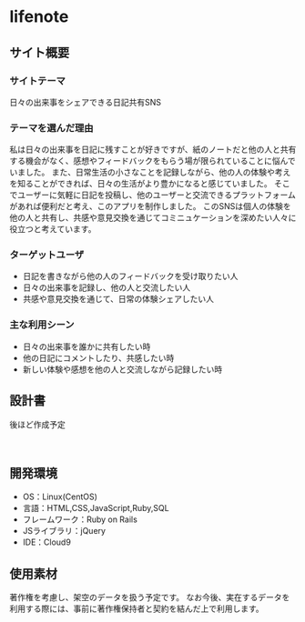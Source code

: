 # lifenote

## サイト概要
### サイトテーマ
日々の出来事をシェアできる日記共有SNS

### テーマを選んだ理由
私は日々の出来事を日記に残すことが好きですが、紙のノートだと他の人と共有する機会がなく、感想やフィードバックをもらう場が限られていることに悩んでいました。
また、日常生活の小さなことを記録しながら、他の人の体験や考えを知ることができれば、日々の生活がより豊かになると感じていました。
そこでユーザーに気軽に日記を投稿し、他のユーザーと交流できるプラットフォームがあれば便利だと考え、このアプリを制作しました。
このSNSは個人の体験を他の人と共有し、共感や意見交換を通じてコミニュケーションを深めたい人々に役立つと考えています。

### ターゲットユーザ
- 日記を書きながら他の人のフィードバックを受け取りたい人
- 日々の出来事を記録し、他の人と交流したい人
- 共感や意見交換を通じて、日常の体験シェアしたい人
​
### 主な利用シーン
- 日々の出来事を誰かに共有したい時
- 他の日記にコメントしたり、共感したい時
- 新しい体験や感想を他の人と交流しながら記録したい時
​
## 設計書
後ほど作成予定

​
## 開発環境
- OS：Linux(CentOS)
- 言語：HTML,CSS,JavaScript,Ruby,SQL
- フレームワーク：Ruby on Rails
- JSライブラリ：jQuery
- IDE：Cloud9
​
## 使用素材
著作権を考慮し、架空のデータを扱う予定です。
なお今後、実在するデータを利用する際には、事前に著作権保持者と契約を結んだ上で利用します。


